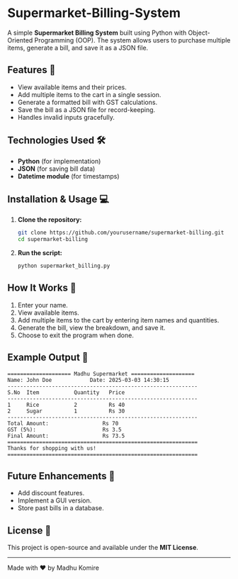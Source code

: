 # Supermarket-Billing-System
A simple **Supermarket Billing System** built using Python with Object-Oriented Programming (OOP). The system allows users to purchase multiple items, generate a bill, and save it as a JSON file.

## Features 🚀
- View available items and their prices.
- Add multiple items to the cart in a single session.
- Generate a formatted bill with GST calculations.
- Save the bill as a JSON file for record-keeping.
- Handles invalid inputs gracefully.

## Technologies Used 🛠️
- **Python** (for implementation)
- **JSON** (for saving bill data)
- **Datetime module** (for timestamps)

## Installation & Usage 💻
1. **Clone the repository:**
   ```bash
   git clone https://github.com/yourusername/supermarket-billing.git
   cd supermarket-billing
   ```
2. **Run the script:**
   ```bash
   python supermarket_billing.py
   ```

## How It Works 🛒
1. Enter your name.
2. View available items.
3. Add multiple items to the cart by entering item names and quantities.
4. Generate the bill, view the breakdown, and save it.
5. Choose to exit the program when done.

## Example Output 📄
```
==================== Madhu Supermarket ====================
Name: John Doe            Date: 2025-03-03 14:30:15
------------------------------------------------------------
S.No  Item           Quantity   Price   
------------------------------------------------------------
1     Rice           2          Rs 40  
2     Sugar          1          Rs 30  
------------------------------------------------------------
Total Amount:                 Rs 70  
GST (5%):                     Rs 3.5  
Final Amount:                 Rs 73.5  
============================================================
Thanks for shopping with us!
============================================================
```

## Future Enhancements 🚀
- Add discount features.
- Implement a GUI version.
- Store past bills in a database.

## License 📜
This project is open-source and available under the **MIT License**.

---
Made with ❤️ by Madhu Komire

